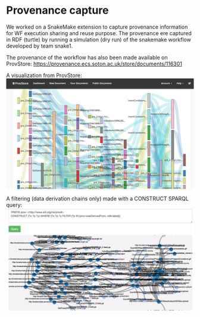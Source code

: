 # Provenance capture
We worked on a SnakeMake extension to capture provenance information for WF execution sharing and reuse purpose. 
The provenance ere captured in RDF (turtle) by running a simulation (dry run) of the snakemake workflow developed by team snake1.

 
The provenance of the workflow has also been made available on ProvStore: https://provenance.ecs.soton.ac.uk/store/documents/116301

A visualization from ProvStore:
![A visualization from ProvStore](provstore.png)

A filtering (data derivation chains only) made with a CONSTRUCT SPARQL query:
![SPARQL query result](sparqlconstruct.png)
